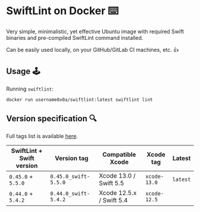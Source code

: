 # SwiftLint on Docker ⌨️

Very simple, minimalistic, yet effective Ubuntu image with required Swift binaries and pre-compiled SwiftLint command installed.

Can be easily used locally, on your GitHub/GitLab CI machines, etc. 👍

## Usage 🕹

Running `swiftlint`:

```
docker run username0x0a/swiftlint:latest swiftlint lint
```

## Version specification 🔍

Full tags list is available [here](https://hub.docker.com/r/username0x0a/swiftlint/tags).

| SwiftLint + Swift version | Version tag          | Compatible Xcode         | Xcode tag    | Latest   |
|---------------------------|----------------------|--------------------------|--------------|----------|
| `0.45.0` + `5.5.0`        | `0.45.0_swift-5.5.0` | Xcode 13.0 / Swift 5.5   | `xcode-13.0` | `latest` |
| `0.44.0` + `5.4.2`        | `0.44.0_swift-5.4.2` | Xcode 12.5.x / Swift 5.4 | `xcode-12.5` |          |
